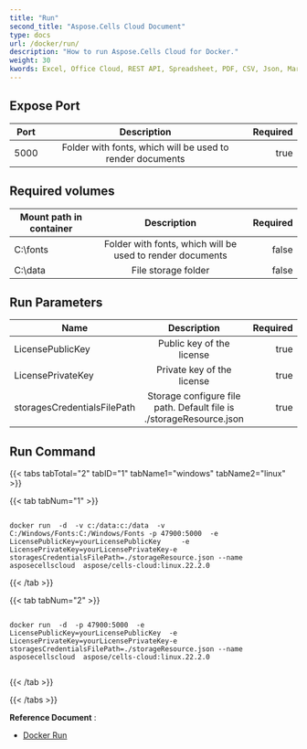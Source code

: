 ```yaml
---
title: "Run"
second_title: "Aspose.Cells Cloud Document"
type: docs
url: /docker/run/
description: "How to run Aspose.Cells Cloud for Docker."
weight: 30
kwords: Excel, Office Cloud, REST API, Spreadsheet, PDF, CSV, Json, Markdwon, Run
---
```


## Expose Port 

Port	| Description | Required
---|:--:|---:
5000 | 	Folder with fonts, which will be used to render documents | true


## Required volumes ##
Mount path in container	| Description | Required
---|:--:|---:
C:\fonts | 	Folder with fonts, which will be used to render documents | false
C:\data |	File storage folder | false

## Run Parameters ##

Name |	Description | Required
---|:--:|---:
LicensePublicKey | Public key of the license   | true
LicensePrivateKey	| Private key of the license  | true
storagesCredentialsFilePath | Storage configure file path. Default file is ./storageResource.json  | true

## Run Command ##

{{< tabs tabTotal="2" tabID="1" tabName1="windows" tabName2="linux" >}}

{{< tab tabNum="1" >}}

```windows

docker run  -d  -v c:/data:c:/data  -v C:/Windows/Fonts:C:/Windows/Fonts -p 47900:5000  -e LicensePublicKey=yourLicensePublicKey	 -e LicensePrivateKey=yourLicensePrivateKey-e storagesCredentialsFilePath=./storageResource.json --name asposecellscloud  aspose/cells-cloud:linux.22.2.0

```

{{< /tab >}}

{{< tab tabNum="2" >}}

```linux

docker run  -d  -p 47900:5000  -e LicensePublicKey=yourLicensePublicKey	 -e LicensePrivateKey=yourLicensePrivateKey-e storagesCredentialsFilePath=./storageResource.json --name asposecellscloud  aspose/cells-cloud:linux.22.2.0


```

{{< /tab >}}

{{< /tabs >}}


**Reference Document** : 
  - [Docker Run]( https://docs.docker.com/engine/reference/commandline/run/)
